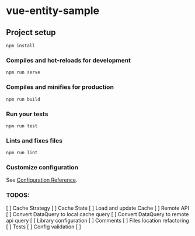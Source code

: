 # vue-entity-sample

## Project setup
```
npm install
```

### Compiles and hot-reloads for development
```
npm run serve
```

### Compiles and minifies for production
```
npm run build
```

### Run your tests
```
npm run test
```

### Lints and fixes files
```
npm run lint
```

### Customize configuration
See [Configuration Reference](https://cli.vuejs.org/config/).


### TODOS:
[ ] Cache Strategy
[ ] Cache State
[ ] Load and update Cache
[ ] Remote API
[ ] Convert DataQuery to local cache query
[ ] Convert DataQuery to remote api query
[ ] Library configuration
[ ] Comments
[ ] Files location refactoring
[ ] Tests
[ ] Config validation
[ ] 